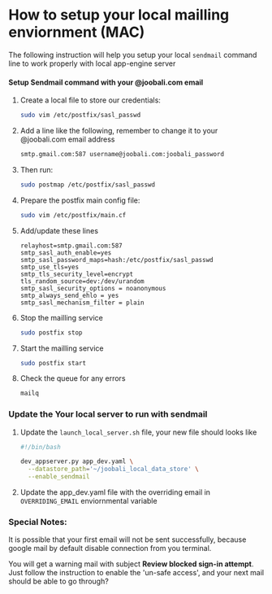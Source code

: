 # How to setup your local mailling enviornment (MAC)

The following instruction will help you setup your local `sendmail`
command line to work properly with local app-engine server

#### Setup Sendmail command with your @joobali.com email
1) Create a local file to store our credentials:
    ```bash
    sudo vim /etc/postfix/sasl_passwd
    ```

2) Add a line like the following, remember to change it to your @joobali.com email address

    ```bash
    smtp.gmail.com:587 username@joobali.com:joobali_password
    ```
3) Then run:

    ```bash
    sudo postmap /etc/postfix/sasl_passwd
    ```

4) Prepare the postfix main config file:

    ```bash
    sudo vim /etc/postfix/main.cf
    ```

5) Add/update these lines

    ```
    relayhost=smtp.gmail.com:587
    smtp_sasl_auth_enable=yes
    smtp_sasl_password_maps=hash:/etc/postfix/sasl_passwd
    smtp_use_tls=yes
    smtp_tls_security_level=encrypt
    tls_random_source=dev:/dev/urandom
    smtp_sasl_security_options = noanonymous
    smtp_always_send_ehlo = yes
    smtp_sasl_mechanism_filter = plain
    ```
    
6) Stop the mailling service

    ```bash
    sudo postfix stop
    ```

7) Start the mailling service
    ```bash
    sudo postfix start
    ```

8) Check the queue for any errors
    ```bash
    mailq
    ```

### Update the Your local server to run with sendmail

1) Update the `launch_local_server.sh` file, your new file should looks like
    ```bash
    #!/bin/bash
    
    dev_appserver.py app_dev.yaml \
      --datastore_path='~/joobali_local_data_store' \
      --enable_sendmail
    ```
2) Update the app_dev.yaml file with the overriding email in `OVERRIDING_EMAIL` enviornmental variable

### Special Notes:
It is possible that your first email will not be sent successfully, because google mail by default disable
connection from you terminal. 

You will get a warning mail with subject **Review blocked sign-in attempt**.
Just follow the instruction to enable the 'un-safe access', and your next mail should be able to go through?